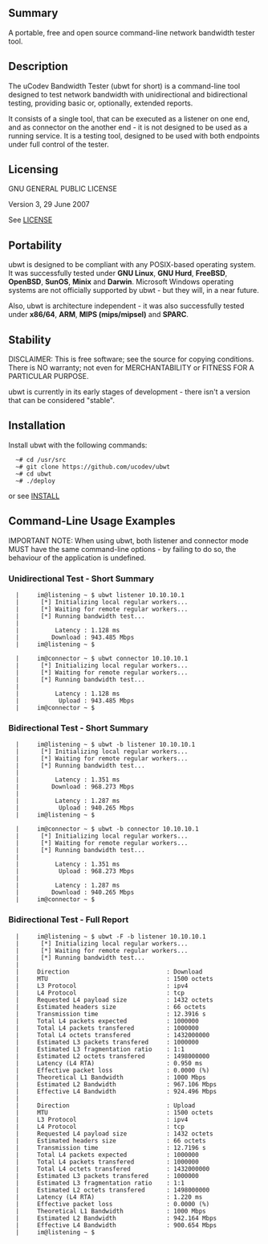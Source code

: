 ## Summary

A portable, free and open source command-line network bandwidth tester tool.


## Description

The uCodev Bandwidth Tester (ubwt for short) is a command-line tool designed to test network bandwidth with unidirectional and bidirectional testing, providing basic or, optionally, extended reports.

It consists of a single tool, that can be executed as a listener on one end, and as connector on the another end - it is not designed to be used as a running service. It is a testing tool, designed to be used with both endpoints under full control of the tester.


## Licensing

GNU GENERAL PUBLIC LICENSE

Version 3, 29 June 2007

See [LICENSE](https://github.com/ucodev/ubwt/blob/main/doc/text/LICENSE)


## Portability

ubwt is designed to be compliant with any POSIX-based operating system. It was successfully tested under **GNU Linux**, **GNU Hurd**, **FreeBSD**, **OpenBSD**, **SunOS**, **Minix** and **Darwin**. Microsoft Windows operating systems are not officially supported by ubwt - but they will, in a near future.

Also, ubwt is architecture independent - it was also successfully tested under **x86/64**, **ARM**, **MIPS (mips/mipsel)** and **SPARC**.


## Stability

DISCLAIMER: This is free software; see the source for copying conditions. There is NO warranty; not even for MERCHANTABILITY or FITNESS FOR A PARTICULAR PURPOSE.

ubwt is currently in its early stages of development - there isn't a version that can be considered "stable".


## Installation

Install ubwt with the following commands:

      ~# cd /usr/src
      ~# git clone https://github.com/ucodev/ubwt
      ~# cd ubwt
      ~# ./deploy

or see [INSTALL](https://github.com/ucodev/ubwt/blob/main/doc/text/INSTALL)


## Command-Line Usage Examples

IMPORTANT NOTE: When using ubwt, both listener and connector mode MUST have the same command-line options - by failing to do so, the behaviour of the application is undefined.

### Unidirectional Test - Short Summary

      |     im@listening ~ $ ubwt listener 10.10.10.1
      |      [*] Initializing local regular workers...
      |      [*] Waiting for remote regular workers...
      |      [*] Running bandwidth test...
      |
      |          Latency : 1.128 ms
      |         Download : 943.485 Mbps
      |     im@listening ~ $ 

      |     im@connector ~ $ ubwt connector 10.10.10.1
      |      [*] Initializing local regular workers...
      |      [*] Waiting for remote regular workers...
      |      [*] Running bandwidth test...
      |
      |          Latency : 1.128 ms
      |           Upload : 943.485 Mbps
      |     im@connector ~ $ 

### Bidirectional Test - Short Summary

      |     im@listening ~ $ ubwt -b listener 10.10.10.1
      |      [*] Initializing local regular workers...
      |      [*] Waiting for remote regular workers...
      |      [*] Running bandwidth test...
      |
      |          Latency : 1.351 ms
      |         Download : 968.273 Mbps
      |
      |          Latency : 1.287 ms
      |           Upload : 940.265 Mbps
      |     im@listening ~ $ 

      |     im@connector ~ $ ubwt -b connector 10.10.10.1
      |      [*] Initializing local regular workers...
      |      [*] Waiting for remote regular workers...
      |      [*] Running bandwidth test...
      |
      |          Latency : 1.351 ms
      |           Upload : 968.273 Mbps
      |
      |          Latency : 1.287 ms
      |         Download : 940.265 Mbps
      |     im@connector ~ $ 
 
### Bidirectional Test - Full Report

      |     im@listening ~ $ ubwt -F -b listener 10.10.10.1
      |      [*] Initializing local regular workers...
      |      [*] Waiting for remote regular workers...
      |      [*] Running bandwidth test...
      |
      |     Direction                           : Download
      |     MTU                                 : 1500 octets
      |     L3 Protocol                         : ipv4
      |     L4 Protocol                         : tcp
      |     Requested L4 payload size           : 1432 octets
      |     Estimated headers size              : 66 octets
      |     Transmission time                   : 12.3916 s
      |     Total L4 packets expected           : 1000000
      |     Total L4 packets transfered         : 1000000
      |     Total L4 octets transfered          : 1432000000
      |     Estimated L3 packets transfered     : 1000000
      |     Estimated L3 fragmentation ratio    : 1:1
      |     Estimated L2 octets transfered      : 1498000000
      |     Latency (L4 RTA)                    : 0.950 ms
      |     Effective packet loss               : 0.0000 (%)
      |     Theoretical L1 Bandwidth            : 1000 Mbps
      |     Estimated L2 Bandwidth              : 967.106 Mbps
      |     Effective L4 Bandwidth              : 924.496 Mbps
      |
      |     Direction                           : Upload
      |     MTU                                 : 1500 octets
      |     L3 Protocol                         : ipv4
      |     L4 Protocol                         : tcp
      |     Requested L4 payload size           : 1432 octets
      |     Estimated headers size              : 66 octets
      |     Transmission time                   : 12.7196 s
      |     Total L4 packets expected           : 1000000
      |     Total L4 packets transfered         : 1000000
      |     Total L4 octets transfered          : 1432000000
      |     Estimated L3 packets transfered     : 1000000
      |     Estimated L3 fragmentation ratio    : 1:1
      |     Estimated L2 octets transfered      : 1498000000
      |     Latency (L4 RTA)                    : 1.220 ms
      |     Effective packet loss               : 0.0000 (%)
      |     Theoretical L1 Bandwidth            : 1000 Mbps
      |     Estimated L2 Bandwidth              : 942.164 Mbps
      |     Effective L4 Bandwidth              : 900.654 Mbps
      |     im@listening ~ $ 

